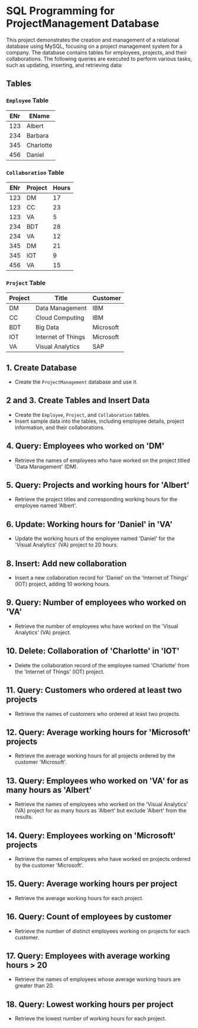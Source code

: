 # SQL Programming for ProjectManagement Database

This project demonstrates the creation and management of a relational database using MySQL, focusing on a project management system for a company. The database contains tables for employees, projects, and their collaborations. The following queries are executed to perform various tasks, such as updating, inserting, and retrieving data:

## Tables

### `Employee` Table

| ENr | EName    |
|-----|----------|
| 123 | Albert   |
| 234 | Barbara  |
| 345 | Charlotte|
| 456 | Daniel   |

### `Collaboration` Table

| ENr | Project | Hours |
|-----|---------|-------|
| 123 | DM      | 17    |
| 123 | CC      | 23    |
| 123 | VA      | 5     |
| 234 | BDT     | 28    |
| 234 | VA      | 12    |
| 345 | DM      | 21    |
| 345 | IOT     | 9     |
| 456 | VA      | 15    |

### `Project` Table

| Project | Title               | Customer |
|---------|---------------------|----------|
| DM      | Data Management      | IBM      |
| CC      | Cloud Computing      | IBM      |
| BDT     | Big Data             | Microsoft|
| IOT     | Internet of Things   | Microsoft|
| VA      | Visual Analytics     | SAP      |

## 1. Create Database

- Create the `ProjectManagement` database and use it.

## 2 and 3. Create Tables and Insert Data

- Create the `Employee`, `Project`, and `Collaboration` tables.
- Insert sample data into the tables, including employee details, project information, and their collaborations.

## 4. Query: Employees who worked on 'DM'

- Retrieve the names of employees who have worked on the project titled 'Data Management' (DM).

## 5. Query: Projects and working hours for 'Albert'

- Retrieve the project titles and corresponding working hours for the employee named 'Albert'.

## 6. Update: Working hours for 'Daniel' in 'VA'

- Update the working hours of the employee named 'Daniel' for the 'Visual Analytics' (VA) project to 20 hours.

## 8. Insert: Add new collaboration

- Insert a new collaboration record for 'Daniel' on the 'Internet of Things' (IOT) project, adding 10 working hours.

## 9. Query: Number of employees who worked on 'VA'

- Retrieve the number of employees who have worked on the 'Visual Analytics' (VA) project.

## 10. Delete: Collaboration of 'Charlotte' in 'IOT'

- Delete the collaboration record of the employee named 'Charlotte' from the 'Internet of Things' (IOT) project.

## 11. Query: Customers who ordered at least two projects

- Retrieve the names of customers who ordered at least two projects.

## 12. Query: Average working hours for 'Microsoft' projects

- Retrieve the average working hours for all projects ordered by the customer 'Microsoft'.

## 13. Query: Employees who worked on 'VA' for as many hours as 'Albert'

- Retrieve the names of employees who worked on the 'Visual Analytics' (VA) project for as many hours as 'Albert' but exclude 'Albert' from the results.

## 14. Query: Employees working on 'Microsoft' projects

- Retrieve the names of employees who have worked on projects ordered by the customer 'Microsoft'.

## 15. Query: Average working hours per project

- Retrieve the average working hours for each project.

## 16. Query: Count of employees by customer

- Retrieve the number of distinct employees working on projects for each customer.

## 17. Query: Employees with average working hours > 20

- Retrieve the names of employees whose average working hours are greater than 20.

## 18. Query: Lowest working hours per project

- Retrieve the lowest number of working hours for each project.

